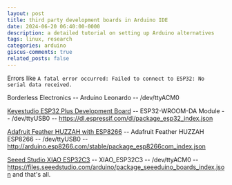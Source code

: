 ```yaml
---
layout: post
title: third party development boards in Arduino IDE
date: 2024-06-20 06:40:00-0000
description: a detailed tutorial on setting up Arduino alternatives
tags: linux, research
categories: arduino
giscus-comments: true
related_posts: false
---
```


Errors like `A fatal error occurred: Failed to connect to ESP32: No serial data received.`

Borderless Electronics -- Arduino Leonardo -- /dev/ttyACM0

[Keyestudio ESP32 Plus Development Board](https://wiki.keyestudio.com/KS5016_Keyestudio_ESP32_PLUS_Development_Board) -- ESP32-WROOM-DA Module -- /dev/ttyUSB0 -- https://dl.espressif.com/dl/package_esp32_index.json

[Adafruit Feather HUZZAH with ESP8266](https://www.adafruit.com/product/2821) -- Adafruit Feather HUZZAH ESP8266 -- /dev/ttyUSB0 -- http://arduino.esp8266.com/stable/package_esp8266com_index.json

[Seeed Studio XIAO ESP32C3](https://www.seeedstudio.com/Seeed-XIAO-ESP32C3-p-5431.html) -- XIAO_ESP32C3 -- /dev/ttyACM0 -- https://files.seeedstudio.com/arduino/package_seeeduino_boards_index.json and that's all.

